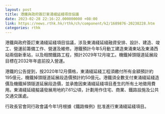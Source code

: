 ```yaml
---
layout: post
title: 港鐵與政府簽訂東涌綫延綫項目協議
date: 2023-02-28 22:16:22.000000000 +08:00
link: https://news.rthk.hk/rthk/ch/component/k2/1689876-20230228.htm
categories: rthk
---
```


港鐵與政府簽訂東涌綫延綫項目協議，涉及東涌綫延綫融資安排、設計、建造、竣工、營運前籌備工作、營運及維修。港鐵預計今年5月動工建造東涌東站及東涌西站兩個新車站，以及相關鐵路工程，預計2029年12月竣工。機鐵掉頭隧道延展段目標在2032年年底前投入營運。

港鐵的公告提到，按2020年12月價格，東涌綫延綫工程須繳付所有金額預計約195億元，機鐵掉頭隧道延展段造價預計約50億元。港鐵須全數支付東涌綫延綫造價及機鐵掉頭隧道延展段造價，並承擔因東涌綫延綫項目產生的所有土地徵用費用。東涌綫延綫擬議發展用地約7.61公頃，計劃用作住宅、商業、鐵路設施及公共交通交匯處。

行政長官會同行政會議今年1月根據《鐵路條例》批准進行東涌綫延綫項目。
